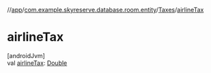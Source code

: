 //[app](../../../index.md)/[com.example.skyreserve.database.room.entity](../index.md)/[Taxes](index.md)/[airlineTax](airline-tax.md)

# airlineTax

[androidJvm]\
val [airlineTax](airline-tax.md): [Double](https://kotlinlang.org/api/latest/jvm/stdlib/kotlin/-double/index.html)
